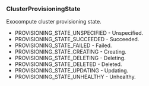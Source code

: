 ### ClusterProvisioningState
Exocompute cluster provisioning state.

- PROVISIONING_STATE_UNSPECIFIED - Unspecified.
- PROVISIONING_STATE_SUCCEEDED - Succeeded.
- PROVISIONING_STATE_FAILED - Failed.
- PROVISIONING_STATE_CREATING - Creating.
- PROVISIONING_STATE_DELETING - Deleting.
- PROVISIONING_STATE_DELETED - Deleted.
- PROVISIONING_STATE_UPDATING - Updating.
- PROVISIONING_STATE_UNHEALTHY - Unhealthy.
